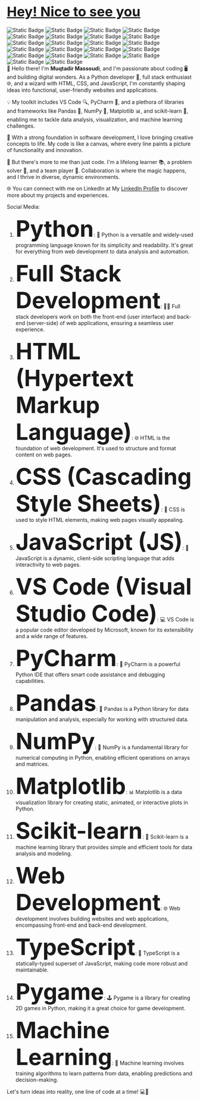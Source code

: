 <link rel="stylesheet" href="https://cdnjs.cloudflare.com/ajax/libs/font-awesome/6.5.1/css/all.min.css" integrity="sha512-..." crossorigin="anonymous" />
<h1><span style="font-size: 36px;"><a href='https://github.com/MMuqtadirMassoudi'>Hey! Nice to see you</a></span></h1>
<div><img alt="Static Badge" src="https://img.shields.io/badge/🌐%20JavaScript-blue"> <img alt="Static Badge" src="https://img.shields.io/badge/💅%20CSS-pink"> <img alt="Static Badge" src="https://img.shields.io/badge/📄%20HTML-orange"> <img alt="Static Badge" src="https://img.shields.io/badge/🦕%20TypeJS-violet"> <img alt="Static Badge" src="https://img.shields.io/badge/🐍%20Python-purple"> <img alt="Static Badge" src="https://img.shields.io/badge/🧮%20Numpy-grey"> <img alt="Static Badge" src="https://img.shields.io/badge/📈%20Matplotlib-violet"> <img alt="Static Badge" src="https://img.shields.io/badge/🕹️%20PyGame-darkblue"> <img alt="Static Badge" src="https://img.shields.io/badge/💻%20VS%20Code-black"> <img alt="Static Badge" src="https://img.shields.io/badge/🧙%20PyCharm-darkpurple"> <img alt="Static Badge" src="https://img.shields.io/badge/💼%20Freelancer-lightblue"> <img alt="Static Badge" src="https://img.shields.io/badge/📚%20Scikit%20learn-red"> <img alt="Static Badge" src="https://img.shields.io/badge/➖%20Linear%20Regression-darkgreen"> <img alt="Static Badge" src="https://img.shields.io/badge/🔄%20Logistic%20Regression-lightgreen"> <img alt="Static Badge" src="https://img.shields.io/badge/🤖%20Machine%20Learning-darkred"> <img alt="Static Badge" src="https://img.shields.io/badge/🌐%20Flask-violet"> <img alt="Static Badge" src="https://img.shields.io/badge/📊%20Seaborn-brown"> <img alt="Static Badge" src="https://img.shields.io/badge/🌟%20Canva-purple"> <img alt="Static Badge" src="https://img.shields.io/badge/🤖%20SVM-lightblue"> <img alt="Static Badge" src="https://img.shields.io/badge/🌳%20Decision%20Tree-darkorange"> <img alt="Static Badge" src="https://img.shields.io/badge/🥒%20Pickle-black"> <img alt="Static Badge" src="https://img.shields.io/badge/📉%20Gradient%20Descent-red"></div>
👋 Hello there! I'm <b>Muqtadir Massoudi</b>, and I'm passionate about coding 🖥️ and building digital wonders. As a Python developer 🐍, full stack enthusiast 🌐, and a wizard with HTML, CSS, and JavaScript, I'm constantly shaping ideas into functional, user-friendly websites and applications.

💡 My toolkit includes VS Code 🔍, PyCharm 🐍, and a plethora of libraries and frameworks like Pandas 🐼, NumPy 🔢, Matplotlib 📊, and scikit-learn 🧠, enabling me to tackle data analysis, visualization, and machine learning challenges.

🚀 With a strong foundation in software development, I love bringing creative concepts to life. My code is like a canvas, where every line paints a picture of functionality and innovation.

🌟 But there's more to me than just code. I'm a lifelong learner 📚, a problem solver 🧩, and a team player 🤝. Collaboration is where the magic happens, and I thrive in diverse, dynamic environments.

🌐 You can connect with me on LinkedIn at My <a href='https://www.linkedin.com/in/muqtadir-massoudi-a29195226/'>LinkedIn Profile</a> to discover more about my projects and experiences.

Social Media:

<a href="https://www.facebook.com/profile.php?id=61555149057921" target="_blank" class="share-link btn btn-primary btn-md-square rounded-circle mb-2" style="background: #003366; margin-left: 0.5rem; color: black; box-shadow: 0 4px 20px rgba(0, 0, 0, 0.596);"><i class="fab fa-facebook-f" style="color: white;"></i></a>

<a href="https://www.linkedin.com/in/muqtadir-massoudi-a29195226/" target="_blank" class="share-link btn btn-primary btn-md-square rounded-circle mb-2" style="background: #003366; margin-left: 0.5rem; color: black; box-shadow: 0 4px 20px rgba(0, 0, 0, 0.596);"><i class="fa-brands fa-linkedin-in" style="color: white;"></i></a>

<a href="https://twitter.com/iman_massoudi" target="_blank" class="share-link btn btn-primary btn-md-square rounded-circle mb-2" style="background: #003366; margin-left: 0.5rem; color: black; box-shadow: 0 4px 20px rgba(0, 0, 0, 0.596);"><i class="fa-brands fa-x-twitter" style="color: white;"></i></a>

<a href="https://www.instagram.com/m.muqtadirmassoudi/" target="_blank" class="share-link btn btn-primary btn-md-square rounded-circle mb-2" style="background: #003366; margin-left: 0.5rem; color: black; box-shadow: 0 4px 20px rgba(0, 0, 0, 0.596);"><i class="fab fa-instagram" style="color: white;"></i></a>

1) <span style="font-size: 60px;"><b>Python</b></span>: 🐍 Python is a versatile and widely-used programming language known for its simplicity and readability. It's great for everything from web development to data analysis and automation.

2) <span style="font-size: 60px;"><b>Full Stack Development</b></span>: 👨‍💻 Full stack developers work on both the front-end (user interface) and back-end (server-side) of web applications, ensuring a seamless user experience.

3) <span style="font-size: 60px;"><b>HTML (Hypertext Markup Language)</b></span>: 🌐 HTML is the foundation of web development. It's used to structure and format content on web pages.

4) <span style="font-size: 60px;"><b>CSS (Cascading Style Sheets)</b></span>: 🎨 CSS is used to style HTML elements, making web pages visually appealing.

5) <span style="font-size: 60px;"><b>JavaScript (JS)</b></span>: 🚀 JavaScript is a dynamic, client-side scripting language that adds interactivity to web pages.

6) <span style="font-size: 60px;"><b>VS Code (Visual Studio Code)</b></span>: 💻 VS Code is a popular code editor developed by Microsoft, known for its extensibility and a wide range of features.

7) <span style="font-size: 60px;"><b>PyCharm</b></span>: 🐍 PyCharm is a powerful Python IDE that offers smart code assistance and debugging capabilities.

8) <span style="font-size: 60px;"><b>Pandas</b></span>: 🐼 Pandas is a Python library for data manipulation and analysis, especially for working with structured data.

9) <span style="font-size: 60px;"><b>NumPy</b></span>: 🔢 NumPy is a fundamental library for numerical computing in Python, enabling efficient operations on arrays and matrices.

10) <span style="font-size: 60px;"><b>Matplotlib</b></span>: 📊 Matplotlib is a data visualization library for creating static, animated, or interactive plots in Python.

11) <span style="font-size: 60px;"><b>Scikit-learn</b></span>: 🤖 Scikit-learn is a machine learning library that provides simple and efficient tools for data analysis and modeling.

12) <span style="font-size: 60px;"><b>Web Development</b></span>: 🌐 Web development involves building websites and web applications, encompassing front-end and back-end development.

13) <span style="font-size: 60px;"><b>TypeScript</b></span>: 🧰 TypeScript is a statically-typed superset of JavaScript, making code more robust and maintainable.

14) <span style="font-size: 60px;"><b>Pygame</b></span>: 🕹️ Pygame is a library for creating 2D games in Python, making it a great choice for game development.

15) <span style="font-size: 60px;"><b>Machine Learning</b></span>: 🤖 Machine learning involves training algorithms to learn patterns from data, enabling predictions and decision-making.

Let's turn ideas into reality, one line of code at a time! 💻🚀
